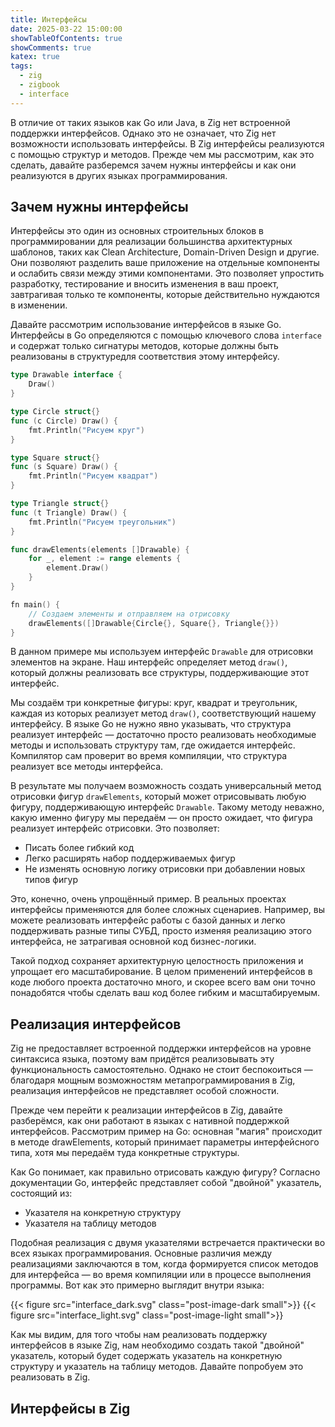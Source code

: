 ```yaml
---
title: Интерфейсы
date: 2025-03-22 15:00:00
showTableOfContents: true
showComments: true
katex: true
tags:
  - zig
  - zigbook
  - interface
---
```


В отличие от таких языков как Go или Java, в Zig нет встроенной поддержки интерфейсов. Однако это не означает, что Zig нет возможности использовать интерфейсы. В Zig интерфейсы реализуются с помощью структур и методов. Прежде чем мы рассмотрим, как это сделать, давайте разберемся зачем нужны интерфейсы и как они реализуются в других языках программирования.

## Зачем нужны интерфейсы
Интерфейсы это один из основных строительных блоков в программировании для реализации большинства архитектурных шаблонов, таких как Clean Architecture, Domain-Driven Design и другие. Они позволяют разделить ваше приложение на отдельные компоненты и ослабить связи между этими компонентами. Это позволяет упростить разработку, тестирование и вносить изменения в ваш проект, завтрагивая только те компоненты, которые действительно нуждаются в изменении.

Давайте рассмотрим использование интерфейсов в языке Go. Интерфейсы в Go определяются с помощью ключевого слова `interface` и содержат только сигнатуры методов, которые должны быть реализованы в структуредля соответствия этому интерфейсу.

```go
type Drawable interface {
    Draw()
}

type Circle struct{}
func (c Circle) Draw() {
    fmt.Println("Рисуем круг")
}

type Square struct{}
func (s Square) Draw() {
    fmt.Println("Рисуем квадрат")
}

type Triangle struct{}
func (t Triangle) Draw() {
    fmt.Println("Рисуем треугольник")
}

func drawElements(elements []Drawable) {
    for _, element := range elements {
        element.Draw()
    }
}

fn main() {
	// Создаем элементы и отправляем на отрисовку
	drawElements([]Drawable{Circle{}, Square{}, Triangle{}})
}
```

В данном примере мы используем интерфейс `Drawable` для отрисовки элементов на экране. Наш интерфейс определяет метод `draw()`, который должны реализовать все структуры, поддерживающие этот интерфейс.

Мы создаём три конкретные фигуры: круг, квадрат и треугольник, каждая из которых реализует метод `draw()`, соответствующий нашему интерфейсу. В языке Go не нужно явно указывать, что структура реализует интерфейс — достаточно просто реализовать необходимые методы и использовать структуру там, где ожидается интерфейс. Компилятор сам проверит во время компиляции, что структура реализует все методы интерфейса.

В результате мы получаем возможность создать универсальный метод отрисовки фигур `drawElements`, который может отрисовывать любую фигуру, поддерживающую интерфейс `Drawable`. Такому методу неважно, какую именно фигуру мы передаём — он просто ожидает, что фигура реализует интерфейс отрисовки. Это позволяет:

* Писать более гибкий код
* Легко расширять набор поддерживаемых фигур
* Не изменять основную логику отрисовки при добавлении новых типов фигур

Это, конечно, очень упрощённый пример. В реальных проектах интерфейсы применяются для более сложных сценариев. Например, вы можете реализовать интерфейс работы с базой данных и легко поддерживать разные типы СУБД, просто изменяя реализацию этого интерфейса, не затрагивая основной код бизнес-логики.

Такой подход сохраняет архитектурную целостность приложения и упрощает его масштабирование. В целом применений интерфейсов в коде любого проекта достаточно много, и скорее всего вам они точно понадобятся чтобы сделать ваш код более гибким и масштабируемым.

## Реализация интерфейсов
Zig не предоставляет встроенной поддержки интерфейсов на уровне синтаксиса языка, поэтому вам придётся реализовывать эту функциональность самостоятельно. Однако не стоит беспокоиться — благодаря мощным возможностям метапрограммирования в Zig, реализация интерфейсов не представляет особой сложности.

Прежде чем перейти к реализации интерфейсов в Zig, давайте разберёмся, как они работают в языках с нативной поддержкой интерфейсов. Рассмотрим пример на Go: основная "магия" происходит в методе drawElements, который принимает параметры интерфейсного типа, хотя мы передаём туда конкретные структуры.

Как Go понимает, как правильно отрисовать каждую фигуру? Согласно документации Go, интерфейс представляет собой "двойной" указатель, состоящий из:
* Указателя на конкретную структуру
* Указателя на таблицу методов

Подобная реализация с двумя указателями встречается практически во всех языках программирования. Основные различия между реализациями заключаются в том, когда формируется список методов для интерфейса — во время компиляции или в процессе выполнения программы. Вот как это примерно выглядит внутри языка:

{{< figure src="interface_dark.svg" class="post-image-dark small">}}
{{< figure src="interface_light.svg" class="post-image-light small">}}

Как мы видим, для того чтобы нам реализовать поддержку интерфейсов в языке Zig, нам необходимо создать такой "двойной" указатель, который будет содержать указатель на конкретную структуру и указатель на таблицу методов. Давайте попробуем это реализовать в Zig.

## Интерфейсы в Zig
